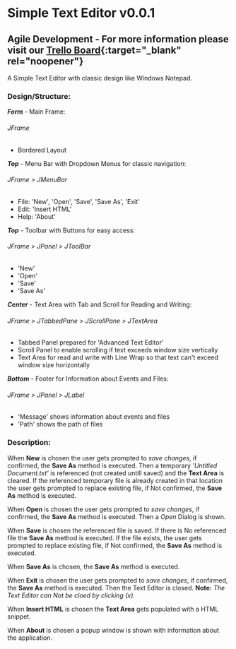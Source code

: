# Simple Text Editor v0.0.1

## Agile Development - For more information please visit our [Trello Board](https://trello.com/b/KE6xmLeo){:target="_blank" rel="noopener"}

A Simple Text Editor with classic design like Windows Notepad.

### Design/Structure:

***Form*** - Main Frame:
###### JFrame
- Bordered Layout

***Top*** - Menu Bar with Dropdown Menus for classic navigation:
###### JFrame > JMenuBar
- File: 'New', 'Open', 'Save', 'Save As', 'Exit'
- Edit: 'Insert HTML'
- Help: 'About'

***Top*** - Toolbar with Buttons for easy access:
###### JFrame > JPanel > JToolBar
- 'New'
- 'Open'
- 'Save'
- 'Save As'

***Center*** - Text Area with Tab and Scroll for Reading and Writing:
###### JFrame > JTabbedPane > JScrollPane > JTextArea
- Tabbed Panel prepared for 'Advanced Text Editor'
- Scroll Panel to enable scrolling if text exceeds window size vertically
- Text Area for read and write with Line Wrap so that text can't exceed window size horizontally

***Bottom*** - Footer for Information about Events and Files:
###### JFrame > JPanel > JLabel
- 'Message' shows information about events and files
- 'Path' shows the path of files

### Description:

When **New** is chosen the user gets prompted to *save changes*, if confirmed, the **Save As** method is executed. Then a temporary *'Untitled Document.txt'* is referenced (not created untill saved) and the **Text Area** is cleared. If the referenced temporary file is already created in that location the user gets prompted to replace existing file, if Not confirmed, the **Save As** method is executed.

When **Open** is chosen the user gets prompted to *save changes*, if confirmed, the **Save As** method is executed. Then a *Open* Dialog is shown.

When **Save** is chosen the referenced file is saved. If there is No referenced file the **Save As** method is executed. If the file exists, the user gets prompted to replace existing file, if Not confirmed, the **Save As** method is executed.

When **Save As** is chosen, the **Save As** method is executed.

When **Exit** is chosen the user gets prompted to *save changes*, if confirmed, the **Save As** method is executed. Then the Text Editor is closed. **Note:** *The Text Editor can Not be cloed by clicking (x).*

When **Insert HTML** is chosen the **Text Area** gets populated with a HTML snippet.

When **About** is chosen a popup window is shown with information about the application.
